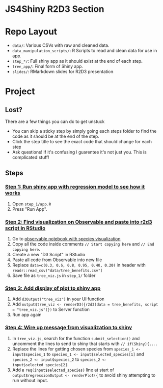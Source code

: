 # JS4Shiny R2D3 Section

# Repo Layout

- `data/`: Various CSVs with raw and cleaned data.
- `data_manipulation_scripts/`: R Scripts to read and clean data for use in app. 
- `step_*/`: Full shiny app as it should exist at the end of each step.
- `tree_app/`: Final form of Shiny app. 
- `slides/`: RMarkdown slides for R2D3 presentation

# Project

## Lost?

There are a few things you can do to get unstuck

- You can skip a sticky step by simply going each steps folder to find the code as it should be at the end of the step. 
- Click the step title to see the exact code that should change for each step
- Ask questions! If it's confusing I guarentee it's not just you. This is complicated stuff!


## Steps

### [Step 1: Run shiny app with regression model to see how it works](https://github.com/nstrayer/jsforshiny_project/commit/b77bab206cb83bcff5ae11f51c08d3f9ad7cc7f1)
1. Open `step_1/app.R`
2. Press "Run App".
    
   
### [Step 2: Find visualization on Observable and paste into r2d3 script in RStudio](https://github.com/nstrayer/jsforshiny_project/commit/bbd6808fe32476a2c779cd8a500b0d93b9d996dc)
1. Go to [observable notebook with species visualization](https://observablehq.com/d/fa83c0bca9b47371)
2. Copy all the code inside comments `// Start copying here` and `// End copying here`.
3. Create a new "D3 Script" in RStudio
4. Paste all code from Observable into new file
5. Replace `data=c(0.3, 0.6, 0.8, 0.95, 0.40, 0.20)` in header with `readr::read_csv("data/tree_benefits.csv")`
6. Save file as `tree_viz.js` in `step_1/` folder


### [Step 3: Add display of plot to shiny app](https://github.com/nstrayer/jsforshiny_project/commit/c6abf7b1f585fe672776d79724fb6406e2df29eb)
1. Add `d3Output("tree_viz")` in your UI function
2. Add `output$tree_viz <- renderD3({r2d3(data = tree_benefits, script = "tree_viz.js")})` to Server function
3. Run app again


### [Step 4: Wire up message from visualization to shiny](https://github.com/nstrayer/jsforshiny_project/commit/89169aa0a61bfa374adbe7df9d14f4ff1e68bf4f)
1. In `tree_viz.js`, search for the function `submit_selection()` and uncomment the lines to send to shiny that starts with `// if(Shiny){...`.
2. Replace the lines for getting chosen species from `species_1 <- input$species_1` to `species_1 <- input$selected_species[1]` and `species_2 <- input$species_2` to `species_2 <- input$selected_species[2]`.
3. Add a `req(input$selected_species)` line at start of `output$regressionOutput <- renderPlot({` to avoid shiny attempting to run without input. 


